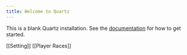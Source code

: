 ```yaml
---
title: Welcome to Quartz
---
```




This is a blank Quartz installation.
See the [documentation](https://quartz.jzhao.xyz) for how to get started.

[[Setting]] 
[[Player Races]]
